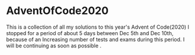 # AdventOfCode2020
This is a collection of all my solutions to this year's Advent of Code(2020)
I stopped for a period of about 5 days between Dec 5th and Dec 10th,
because of an Increasing number of tests and exams during this period.
I will be continuing as soon as possible .

